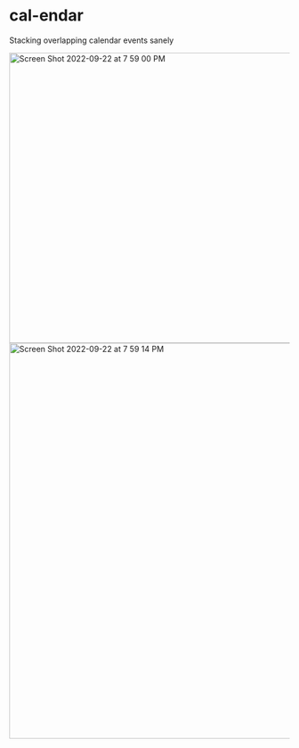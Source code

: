 # cal-endar
Stacking overlapping calendar events sanely

<img width="521" alt="Screen Shot 2022-09-22 at 7 59 00 PM" src="https://user-images.githubusercontent.com/11029896/210906906-f87df1ed-c48a-467a-9ae4-4b7ab7e76333.png">

<img width="710" alt="Screen Shot 2022-09-22 at 7 59 14 PM" src="https://user-images.githubusercontent.com/11029896/210906914-674c858f-ec6b-461a-a9bb-163738ef9470.png">
